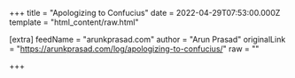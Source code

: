 
+++
title = "Apologizing to Confucius"
date = 2022-04-29T07:53:00.000Z
template = "html_content/raw.html"

[extra]
feedName = "arunkprasad.com"
author = "Arun Prasad"
originalLink = "https://arunkprasad.com/log/apologizing-to-confucius/"
raw = ""

+++

